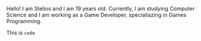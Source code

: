 Hello! I am Stelios and I am 19 years old. Currently, I am studying Computer Science and I am working as a Game Developer, specialiazing in Games Programming.

This is `code`
